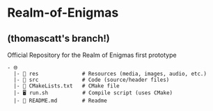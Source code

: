 # Realm-of-Enigmas
## (thomascatt's branch!)

Official Repository for the Realm of Enigmas first prototype
```
- 🌐
  |- 📁 res              # Resources (media, images, audio, etc.)
  |- 📁 src              # Code (source/header files)
  |- 📄 CMakeLists.txt   # CMake file
  |- 🖥 run.sh           # Compile script (uses CMake)
  |- 📑 README.md        # Readme

```